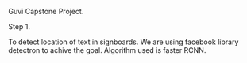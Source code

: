 Guvi Capstone Project.

Step 1.

To detect location of text in signboards. We are using facebook library detectron to achive the goal. Algorithm used is faster RCNN.

